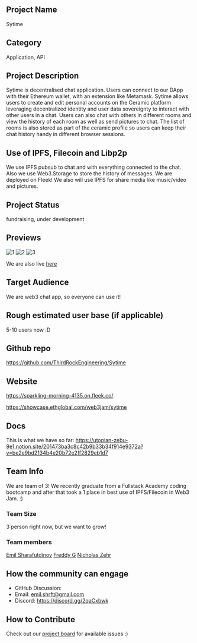 ## Project Name <!-- Add your project name here with format "Project Name"-->
Sytime

## Category 
<!--developer tooling, application, wallet, infrastructure, etc-->
Application, API

## Project Description
<!--Describe your project in a few sentences. -->
Sytime is decentralised chat application. 
Users can connect to our DApp with their Ethereum wallet, with an extension like Metamask.
Sytime allows users to create and edit personal accounts on the Ceramic platform leveraging decentralized identity
and user data sovereignty to interact with other users in a chat.
Users can also chat with others in different rooms and view the history of each room as well as send pictures to chat.
The list of rooms is also stored as part of the ceramic profile so users can keep their chat history handy in different browser sessions.

## Use of IPFS, Filecoin and Libp2p
<!-- Describe how your project uses any or all of these technologies, and why. -->
We use IPFS pubsub to chat and with everything connected to the chat.
Also we use Web3.Storage to store the history of messages.
We are deployed on Fleek! We also will use IPFS for share media like music/video and pictures.

## Project Status
<!--brainstorming, fundraising, under development, beta, shipped, etc-->
fundraising, under development

## Previews
<!--Add some screenshots to give a preview of your product-->
![1](https://ethglobal.s3.amazonaws.com/rec3dQTX9jnVOXz6A/Screenshot_2021-11-21_at_16.45.36.png)
![2](https://ethglobal.s3.amazonaws.com/rec3dQTX9jnVOXz6A/Screenshot_2021-11-21_at_16.45.16.png)
![3](https://ethglobal.s3.amazonaws.com/rec3dQTX9jnVOXz6A/Screenshot_2021-11-21_at_16.45.26.png)

We are also live [here](https://sparkling-morning-4135.on.fleek.co/)

## Target Audience
<!--Describe who will be your project's users-->
We are web3 chat app, so everyone can use it!

## Rough estimated user base (if applicable)
<!--How many users do you have right now?-->
5-10 users now :D


## Github repo
<!--Attach a link to your GitHub repo - open source is required - please make sure your repo has a license file and is licensed using MIT open source license! -->
https://github.com/ThirdRockEngineering/Sytime

## Website
<!--Link your website if available-->
https://sparkling-morning-4135.on.fleek.co/

<!--If you're applying for a Next Step grant, add the URL to your hackathon submission here also-->
https://showcase.ethglobal.com/web3jam/sytime

## Docs
<!--Including a link to your project docs!-->
This is what we have so far: https://utopian-zebu-9e1.notion.site/201473ba3c8c42b9b33b34f914e9372a?v=be2e9bd2134b4e20b72e2ff2829eb1d7

## Team Info
<!-- Introduce your amazing team - how many team members are working on this project and who are they?-->
We are team of 3! We recently graduate from a Fullstack Academy coding bootcamp and after that took a 1 place in best use of IPFS/Filecoin in Web3 Jam. :)

### Team Size  
3 person right now, but we want to grow!

### Team members  
[Emil Sharafutdinov](https://www.linkedin.com/in/emilishere/)
[Freddy G](https://www.linkedin.com/in/freddyjgomez/)
[Nicholas Zehr](https://www.linkedin.com/in/nicholas-zehr-pmp/)

## How the community can engage
* GitHub Discussion: <!--Start a discussion with the community here: https://github.com/ipfs/community/discussions/new and attach the link!-->  
* Email:  emil.shrft@gmail.com
* Discord:  https://discord.gg/2qaCxbwk


## How to Contribute
<!--How can the community contribute to your project?-->
Check out our [project board](https://github.com/ThirdRockEngineering/Sytime/projects/2) for available issues :)
